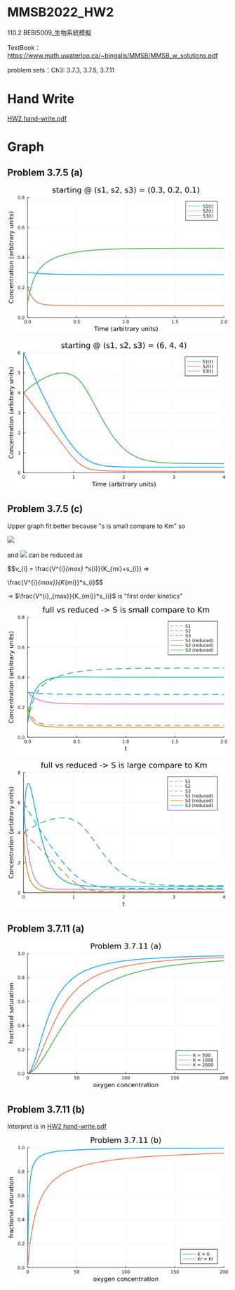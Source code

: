 # MMSB2022_HW2
110.2 BEBI5009_生物系統模擬

TextBook：https://www.math.uwaterloo.ca/~bingalls/MMSB/MMSB_w_solutions.pdf

problem sets：Ch3: 3.7.3, 3.7.5, 3.7.11

# Hand Write
[HW2 hand-write.pdf](/HW2%20hand-write.pdf)

# Graph

## Problem 3.7.5 (a)
!["initial condition (s1, s2, s3) = (0.3, 0.2, 0.1)"](/png/Problem%203.7.5%20(a)(1).png)

!["initial condition (s1, s2, s3) = (6, 4, 4)"](/png/Problem%203.7.5%20(a)(2).png)


## Problem 3.7.5 (c)

Upper graph fit better because "s is small compare to Km" so

<img src="https://latex.codecogs.com/svg.image?K_{m}&plus;s&space;\approx&space;K_{m}">

and <img src="https://latex.codecogs.com/svg.image?v_i"> can be reduced as

$$v_{i} = \frac{V^{i}_{max} *s_{i}}{K_{mi}+s_{i}} => 

\frac{V^{i}_{max}}{K_{mi}}*s_{i}$$

-> $\frac{V^{i}_{max}}{K_{mi}}*s_{i}$ is "first order kinetics"

!["full vs reduced -> S is small compare to Km"](/png/Problem%203.7.5%20(c)(1).png)

!["full vs reduced -> S is large compare to Km"](/png/Problem%203.7.5%20(c)(2).png)


## Problem 3.7.11 (a)

!["fractional saturation of tetramer oxygen binding"](/png/Problem%203.7.11%20(a).png)

## Problem 3.7.11 (b)

Interpret is in [HW2 hand-write.pdf](/HW2%20hand-write.pdf)

!["fractional saturation of tetramer oxygen binding @ spectial condition"](/png/Problem%203.7.11%20(b).png)